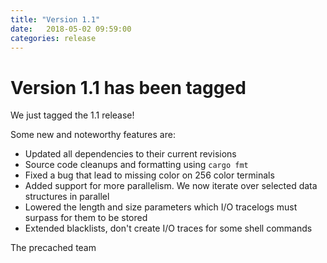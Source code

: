 ```yaml
---
title: "Version 1.1"
date:   2018-05-02 09:59:00
categories: release
---
```


# Version 1.1 has been tagged

We just tagged the 1.1 release!

Some new and noteworthy features are:
* Updated all dependencies to their current revisions
* Source code cleanups and formatting using `cargo fmt`
* Fixed a bug that lead to missing color on 256 color terminals
* Added support for more parallelism. We now iterate over selected data structures in parallel
* Lowered the length and size parameters which I/O tracelogs must surpass for them to be stored
* Extended blacklists, don't create I/O traces for some shell commands

The precached team
